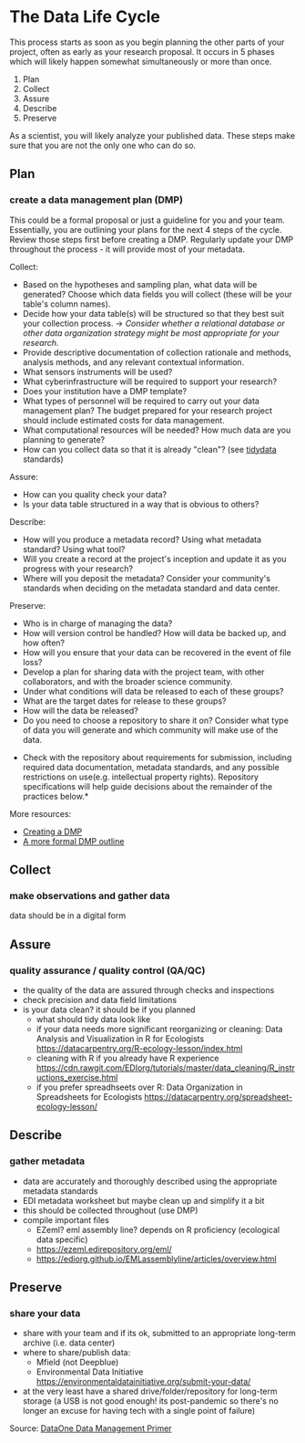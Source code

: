 # The Data Life Cycle
This process starts as soon as you begin planning the other parts of your project, often as early as your research proposal. It occurs in 5 phases which will likely happen somewhat simultaneously or more than once.
1. Plan
2. Collect
3. Assure
4. Describe 
5. Preserve  

As a scientist, you will likely analyze your published data. These steps make sure that you are not the only one who can do so.


## Plan 
### create a data management plan (DMP)
This could be a formal proposal or just a guideline for you and your team. Essentially, you are outlining your plans for the next 4 steps of the cycle. Review those steps first before creating a DMP. Regularly update your DMP throughout the process - it will provide most of your metadata.  

Collect:
- Based on the hypotheses and sampling plan, what data will be generated? Choose which data fields you will collect (these will be your table's column names).  
- Decide how your data table(s) will be structured so that they best suit your collection process. 
-> *Consider whether a relational database or other data organization strategy might be most appropriate for your research.*
- Provide descriptive documentation of collection rationale and methods, analysis methods, and any relevant contextual information. 
- What sensors instruments will be used? 
- What cyberinfrastructure will be required to support your research?
- Does your institution have a DMP template?
- What types of personnel will be required to carry out your data management plan? The budget prepared for your research project should include estimated costs for data management.
- What computational resources will be needed? How much data are you planning to generate?
- How can you collect data so that it is already "clean"? (see [tidydata](https://cran.r-project.org/web/packages/tidyr/vignettes/tidy-data.html) standards)  

Assure:
- How can you quality check your data?
- Is your data table structured in a way that is obvious to others?  

Describe:
- How will you produce a metadata record? Using what metadata standard? Using what tool? 
- Will you create a record at the project's inception and update it as you progress with your research? 
- Where will you deposit the metadata? Consider your community's standards when deciding on the metadata standard and data center.  

Preserve:
- Who is in charge of managing the data? 
- How will version control be handled? How will data be backed up, and how often?
- How will you ensure that your data can be recovered in the event of file loss?
- Develop a plan for sharing data with the project team, with other collaborators, and with the broader science community. 
- Under what conditions will data be released to each of these groups? 
- What are the target dates for release to these groups? 
- How will the data be released? 
- Do you need to choose a repository to share it on? Consider what type of data you will generate and which community will make use of the data.
* Check with the repository about requirements for submission, including required data documentation, metadata standards, and any possible restrictions on use(e.g. intellectual property rights). 
Repository specifications will help guide decisions about the remainder of the practices below.*

More resources:
- [Creating a DMP](https://old.dataone.org/sites/all/documents/education-modules/handouts/L03_DataManagement_Handout.pdf)
- [A more formal DMP outline](https://www.icpsr.umich.edu/web/pages/datamanagement/dmp/framework.html)


## Collect
### make observations and gather data
data should be in a digital form


## Assure
### quality assurance / quality control (QA/QC)
- the quality of the data are assured through checks and inspections
- check precision and data field limitations
- is your data clean? it should be if you planned
  - what should tidy data look like
  - if your data needs more significant reorganizing or cleaning: Data Analysis and Visualization in R for Ecologists https://datacarpentry.org/R-ecology-lesson/index.html
   - cleaning with R if you already have R experience https://cdn.rawgit.com/EDIorg/tutorials/master/data_cleaning/R_instructions_exercise.html
   - if you prefer spreadhseets over R: Data Organization in Spreadsheets for Ecologists https://datacarpentry.org/spreadsheet-ecology-lesson/


## Describe
### gather metadata
- data are accurately and thoroughly described using the appropriate metadata standards
- EDI metadata worksheet but maybe clean up and simplify it a bit
- this should be collected throughout (use DMP)
- compile important files
  - EZeml? eml assembly line? depends on R proficiency (ecological data specific)
  - https://ezeml.edirepository.org/eml/
  - https://ediorg.github.io/EMLassemblyline/articles/overview.html


## Preserve
### share your data
- share with your team and if its ok, submitted to an appropriate long-term archive (i.e. data center)
- where to share/publish data:
  - Mfield (not Deepblue)
  - Environmental Data Initiative https://environmentaldatainitiative.org/submit-your-data/
- at the very least have a shared drive/folder/repository for long-term storage (a USB is not good enough! its post-pandemic so there's no longer an excuse for having tech with a single point of failure)


Source: [DataOne Data Management Primer](https://old.dataone.org/sites/all/documents/DataONE_BP_Primer_020212.pdf)
